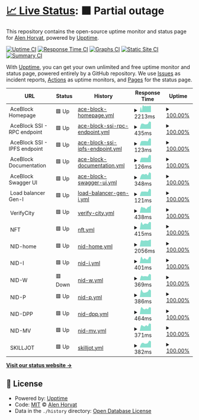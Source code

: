 # [📈 Live Status](https://alenhorvat.github.io/monitoring): <!--live status--> **🟧 Partial outage**

This repository contains the open-source uptime monitor and status page for [Alen Horvat](https://www.linkedin.com/in/alen-horvat-0418b551), powered by [Upptime](https://github.com/upptime/upptime).

[![Uptime CI](https://github.com/alenhorvat/monitoring/workflows/Uptime%20CI/badge.svg)](https://github.com/alenhorvat/monitoring/actions?query=workflow%3A%22Uptime+CI%22)
[![Response Time CI](https://github.com/alenhorvat/monitoring/workflows/Response%20Time%20CI/badge.svg)](https://github.com/alenhorvat/monitoring/actions?query=workflow%3A%22Response+Time+CI%22)
[![Graphs CI](https://github.com/alenhorvat/monitoring/workflows/Graphs%20CI/badge.svg)](https://github.com/alenhorvat/monitoring/actions?query=workflow%3A%22Graphs+CI%22)
[![Static Site CI](https://github.com/alenhorvat/monitoring/workflows/Static%20Site%20CI/badge.svg)](https://github.com/alenhorvat/monitoring/actions?query=workflow%3A%22Static+Site+CI%22)
[![Summary CI](https://github.com/alenhorvat/monitoring/workflows/Summary%20CI/badge.svg)](https://github.com/alenhorvat/monitoring/actions?query=workflow%3A%22Summary+CI%22)

With [Upptime](https://upptime.js.org), you can get your own unlimited and free uptime monitor and status page, powered entirely by a GitHub repository. We use [Issues](https://github.com/alenhorvat/monitoring/issues) as incident reports, [Actions](https://github.com/alenhorvat/monitoring/actions) as uptime monitors, and [Pages](https://alenhorvat.github.io/monitoring) for the status page.

<!--start: status pages-->
<!-- This summary is generated by Upptime (https://github.com/upptime/upptime) -->
<!-- Do not edit this manually, your changes will be overwritten -->
<!-- prettier-ignore -->
| URL | Status | History | Response Time | Uptime |
| --- | ------ | ------- | ------------- | ------ |
| <img alt="" src="https://icons.duckduckgo.com/ip3/null.ico" height="13"> AceBlock Homepage | 🟩 Up | [ace-block-homepage.yml](https://github.com/alenhorvat/monitoring/commits/HEAD/history/ace-block-homepage.yml) | <details><summary><img alt="Response time graph" src="./graphs/ace-block-homepage/response-time-week.png" height="20"> 2213ms</summary><br><a href="https://alenhorvat.github.io/monitoring/history/ace-block-homepage"><img alt="Response time 2676" src="https://img.shields.io/endpoint?url=https%3A%2F%2Fraw.githubusercontent.com%2Falenhorvat%2Fmonitoring%2FHEAD%2Fapi%2Face-block-homepage%2Fresponse-time.json"></a><br><a href="https://alenhorvat.github.io/monitoring/history/ace-block-homepage"><img alt="24-hour response time 2304" src="https://img.shields.io/endpoint?url=https%3A%2F%2Fraw.githubusercontent.com%2Falenhorvat%2Fmonitoring%2FHEAD%2Fapi%2Face-block-homepage%2Fresponse-time-day.json"></a><br><a href="https://alenhorvat.github.io/monitoring/history/ace-block-homepage"><img alt="7-day response time 2213" src="https://img.shields.io/endpoint?url=https%3A%2F%2Fraw.githubusercontent.com%2Falenhorvat%2Fmonitoring%2FHEAD%2Fapi%2Face-block-homepage%2Fresponse-time-week.json"></a><br><a href="https://alenhorvat.github.io/monitoring/history/ace-block-homepage"><img alt="30-day response time 2278" src="https://img.shields.io/endpoint?url=https%3A%2F%2Fraw.githubusercontent.com%2Falenhorvat%2Fmonitoring%2FHEAD%2Fapi%2Face-block-homepage%2Fresponse-time-month.json"></a><br><a href="https://alenhorvat.github.io/monitoring/history/ace-block-homepage"><img alt="1-year response time 2593" src="https://img.shields.io/endpoint?url=https%3A%2F%2Fraw.githubusercontent.com%2Falenhorvat%2Fmonitoring%2FHEAD%2Fapi%2Face-block-homepage%2Fresponse-time-year.json"></a></details> | <details><summary><a href="https://alenhorvat.github.io/monitoring/history/ace-block-homepage">100.00%</a></summary><a href="https://alenhorvat.github.io/monitoring/history/ace-block-homepage"><img alt="All-time uptime 99.49%" src="https://img.shields.io/endpoint?url=https%3A%2F%2Fraw.githubusercontent.com%2Falenhorvat%2Fmonitoring%2FHEAD%2Fapi%2Face-block-homepage%2Fuptime.json"></a><br><a href="https://alenhorvat.github.io/monitoring/history/ace-block-homepage"><img alt="24-hour uptime 100.00%" src="https://img.shields.io/endpoint?url=https%3A%2F%2Fraw.githubusercontent.com%2Falenhorvat%2Fmonitoring%2FHEAD%2Fapi%2Face-block-homepage%2Fuptime-day.json"></a><br><a href="https://alenhorvat.github.io/monitoring/history/ace-block-homepage"><img alt="7-day uptime 100.00%" src="https://img.shields.io/endpoint?url=https%3A%2F%2Fraw.githubusercontent.com%2Falenhorvat%2Fmonitoring%2FHEAD%2Fapi%2Face-block-homepage%2Fuptime-week.json"></a><br><a href="https://alenhorvat.github.io/monitoring/history/ace-block-homepage"><img alt="30-day uptime 100.00%" src="https://img.shields.io/endpoint?url=https%3A%2F%2Fraw.githubusercontent.com%2Falenhorvat%2Fmonitoring%2FHEAD%2Fapi%2Face-block-homepage%2Fuptime-month.json"></a><br><a href="https://alenhorvat.github.io/monitoring/history/ace-block-homepage"><img alt="1-year uptime 99.95%" src="https://img.shields.io/endpoint?url=https%3A%2F%2Fraw.githubusercontent.com%2Falenhorvat%2Fmonitoring%2FHEAD%2Fapi%2Face-block-homepage%2Fuptime-year.json"></a></details>
| <img alt="" src="https://icons.duckduckgo.com/ip3/null.ico" height="13"> AceBlock SSI - RPC endpoint | 🟩 Up | [ace-block-ssi-rpc-endpoint.yml](https://github.com/alenhorvat/monitoring/commits/HEAD/history/ace-block-ssi-rpc-endpoint.yml) | <details><summary><img alt="Response time graph" src="./graphs/ace-block-ssi-rpc-endpoint/response-time-week.png" height="20"> 435ms</summary><br><a href="https://alenhorvat.github.io/monitoring/history/ace-block-ssi-rpc-endpoint"><img alt="Response time 478" src="https://img.shields.io/endpoint?url=https%3A%2F%2Fraw.githubusercontent.com%2Falenhorvat%2Fmonitoring%2FHEAD%2Fapi%2Face-block-ssi-rpc-endpoint%2Fresponse-time.json"></a><br><a href="https://alenhorvat.github.io/monitoring/history/ace-block-ssi-rpc-endpoint"><img alt="24-hour response time 537" src="https://img.shields.io/endpoint?url=https%3A%2F%2Fraw.githubusercontent.com%2Falenhorvat%2Fmonitoring%2FHEAD%2Fapi%2Face-block-ssi-rpc-endpoint%2Fresponse-time-day.json"></a><br><a href="https://alenhorvat.github.io/monitoring/history/ace-block-ssi-rpc-endpoint"><img alt="7-day response time 435" src="https://img.shields.io/endpoint?url=https%3A%2F%2Fraw.githubusercontent.com%2Falenhorvat%2Fmonitoring%2FHEAD%2Fapi%2Face-block-ssi-rpc-endpoint%2Fresponse-time-week.json"></a><br><a href="https://alenhorvat.github.io/monitoring/history/ace-block-ssi-rpc-endpoint"><img alt="30-day response time 455" src="https://img.shields.io/endpoint?url=https%3A%2F%2Fraw.githubusercontent.com%2Falenhorvat%2Fmonitoring%2FHEAD%2Fapi%2Face-block-ssi-rpc-endpoint%2Fresponse-time-month.json"></a><br><a href="https://alenhorvat.github.io/monitoring/history/ace-block-ssi-rpc-endpoint"><img alt="1-year response time 480" src="https://img.shields.io/endpoint?url=https%3A%2F%2Fraw.githubusercontent.com%2Falenhorvat%2Fmonitoring%2FHEAD%2Fapi%2Face-block-ssi-rpc-endpoint%2Fresponse-time-year.json"></a></details> | <details><summary><a href="https://alenhorvat.github.io/monitoring/history/ace-block-ssi-rpc-endpoint">100.00%</a></summary><a href="https://alenhorvat.github.io/monitoring/history/ace-block-ssi-rpc-endpoint"><img alt="All-time uptime 98.22%" src="https://img.shields.io/endpoint?url=https%3A%2F%2Fraw.githubusercontent.com%2Falenhorvat%2Fmonitoring%2FHEAD%2Fapi%2Face-block-ssi-rpc-endpoint%2Fuptime.json"></a><br><a href="https://alenhorvat.github.io/monitoring/history/ace-block-ssi-rpc-endpoint"><img alt="24-hour uptime 100.00%" src="https://img.shields.io/endpoint?url=https%3A%2F%2Fraw.githubusercontent.com%2Falenhorvat%2Fmonitoring%2FHEAD%2Fapi%2Face-block-ssi-rpc-endpoint%2Fuptime-day.json"></a><br><a href="https://alenhorvat.github.io/monitoring/history/ace-block-ssi-rpc-endpoint"><img alt="7-day uptime 100.00%" src="https://img.shields.io/endpoint?url=https%3A%2F%2Fraw.githubusercontent.com%2Falenhorvat%2Fmonitoring%2FHEAD%2Fapi%2Face-block-ssi-rpc-endpoint%2Fuptime-week.json"></a><br><a href="https://alenhorvat.github.io/monitoring/history/ace-block-ssi-rpc-endpoint"><img alt="30-day uptime 99.82%" src="https://img.shields.io/endpoint?url=https%3A%2F%2Fraw.githubusercontent.com%2Falenhorvat%2Fmonitoring%2FHEAD%2Fapi%2Face-block-ssi-rpc-endpoint%2Fuptime-month.json"></a><br><a href="https://alenhorvat.github.io/monitoring/history/ace-block-ssi-rpc-endpoint"><img alt="1-year uptime 97.14%" src="https://img.shields.io/endpoint?url=https%3A%2F%2Fraw.githubusercontent.com%2Falenhorvat%2Fmonitoring%2FHEAD%2Fapi%2Face-block-ssi-rpc-endpoint%2Fuptime-year.json"></a></details>
| <img alt="" src="https://icons.duckduckgo.com/ip3/null.ico" height="13"> AceBlock SSI - IPFS endpoint | 🟩 Up | [ace-block-ssi-ipfs-endpoint.yml](https://github.com/alenhorvat/monitoring/commits/HEAD/history/ace-block-ssi-ipfs-endpoint.yml) | <details><summary><img alt="Response time graph" src="./graphs/ace-block-ssi-ipfs-endpoint/response-time-week.png" height="20"> 123ms</summary><br><a href="https://alenhorvat.github.io/monitoring/history/ace-block-ssi-ipfs-endpoint"><img alt="Response time 152" src="https://img.shields.io/endpoint?url=https%3A%2F%2Fraw.githubusercontent.com%2Falenhorvat%2Fmonitoring%2FHEAD%2Fapi%2Face-block-ssi-ipfs-endpoint%2Fresponse-time.json"></a><br><a href="https://alenhorvat.github.io/monitoring/history/ace-block-ssi-ipfs-endpoint"><img alt="24-hour response time 159" src="https://img.shields.io/endpoint?url=https%3A%2F%2Fraw.githubusercontent.com%2Falenhorvat%2Fmonitoring%2FHEAD%2Fapi%2Face-block-ssi-ipfs-endpoint%2Fresponse-time-day.json"></a><br><a href="https://alenhorvat.github.io/monitoring/history/ace-block-ssi-ipfs-endpoint"><img alt="7-day response time 123" src="https://img.shields.io/endpoint?url=https%3A%2F%2Fraw.githubusercontent.com%2Falenhorvat%2Fmonitoring%2FHEAD%2Fapi%2Face-block-ssi-ipfs-endpoint%2Fresponse-time-week.json"></a><br><a href="https://alenhorvat.github.io/monitoring/history/ace-block-ssi-ipfs-endpoint"><img alt="30-day response time 131" src="https://img.shields.io/endpoint?url=https%3A%2F%2Fraw.githubusercontent.com%2Falenhorvat%2Fmonitoring%2FHEAD%2Fapi%2Face-block-ssi-ipfs-endpoint%2Fresponse-time-month.json"></a><br><a href="https://alenhorvat.github.io/monitoring/history/ace-block-ssi-ipfs-endpoint"><img alt="1-year response time 156" src="https://img.shields.io/endpoint?url=https%3A%2F%2Fraw.githubusercontent.com%2Falenhorvat%2Fmonitoring%2FHEAD%2Fapi%2Face-block-ssi-ipfs-endpoint%2Fresponse-time-year.json"></a></details> | <details><summary><a href="https://alenhorvat.github.io/monitoring/history/ace-block-ssi-ipfs-endpoint">100.00%</a></summary><a href="https://alenhorvat.github.io/monitoring/history/ace-block-ssi-ipfs-endpoint"><img alt="All-time uptime 98.24%" src="https://img.shields.io/endpoint?url=https%3A%2F%2Fraw.githubusercontent.com%2Falenhorvat%2Fmonitoring%2FHEAD%2Fapi%2Face-block-ssi-ipfs-endpoint%2Fuptime.json"></a><br><a href="https://alenhorvat.github.io/monitoring/history/ace-block-ssi-ipfs-endpoint"><img alt="24-hour uptime 100.00%" src="https://img.shields.io/endpoint?url=https%3A%2F%2Fraw.githubusercontent.com%2Falenhorvat%2Fmonitoring%2FHEAD%2Fapi%2Face-block-ssi-ipfs-endpoint%2Fuptime-day.json"></a><br><a href="https://alenhorvat.github.io/monitoring/history/ace-block-ssi-ipfs-endpoint"><img alt="7-day uptime 100.00%" src="https://img.shields.io/endpoint?url=https%3A%2F%2Fraw.githubusercontent.com%2Falenhorvat%2Fmonitoring%2FHEAD%2Fapi%2Face-block-ssi-ipfs-endpoint%2Fuptime-week.json"></a><br><a href="https://alenhorvat.github.io/monitoring/history/ace-block-ssi-ipfs-endpoint"><img alt="30-day uptime 99.82%" src="https://img.shields.io/endpoint?url=https%3A%2F%2Fraw.githubusercontent.com%2Falenhorvat%2Fmonitoring%2FHEAD%2Fapi%2Face-block-ssi-ipfs-endpoint%2Fuptime-month.json"></a><br><a href="https://alenhorvat.github.io/monitoring/history/ace-block-ssi-ipfs-endpoint"><img alt="1-year uptime 97.15%" src="https://img.shields.io/endpoint?url=https%3A%2F%2Fraw.githubusercontent.com%2Falenhorvat%2Fmonitoring%2FHEAD%2Fapi%2Face-block-ssi-ipfs-endpoint%2Fuptime-year.json"></a></details>
| <img alt="" src="https://icons.duckduckgo.com/ip3/null.ico" height="13"> AceBlock Documentation | 🟩 Up | [ace-block-documentation.yml](https://github.com/alenhorvat/monitoring/commits/HEAD/history/ace-block-documentation.yml) | <details><summary><img alt="Response time graph" src="./graphs/ace-block-documentation/response-time-week.png" height="20"> 126ms</summary><br><a href="https://alenhorvat.github.io/monitoring/history/ace-block-documentation"><img alt="Response time 137" src="https://img.shields.io/endpoint?url=https%3A%2F%2Fraw.githubusercontent.com%2Falenhorvat%2Fmonitoring%2FHEAD%2Fapi%2Face-block-documentation%2Fresponse-time.json"></a><br><a href="https://alenhorvat.github.io/monitoring/history/ace-block-documentation"><img alt="24-hour response time 164" src="https://img.shields.io/endpoint?url=https%3A%2F%2Fraw.githubusercontent.com%2Falenhorvat%2Fmonitoring%2FHEAD%2Fapi%2Face-block-documentation%2Fresponse-time-day.json"></a><br><a href="https://alenhorvat.github.io/monitoring/history/ace-block-documentation"><img alt="7-day response time 126" src="https://img.shields.io/endpoint?url=https%3A%2F%2Fraw.githubusercontent.com%2Falenhorvat%2Fmonitoring%2FHEAD%2Fapi%2Face-block-documentation%2Fresponse-time-week.json"></a><br><a href="https://alenhorvat.github.io/monitoring/history/ace-block-documentation"><img alt="30-day response time 134" src="https://img.shields.io/endpoint?url=https%3A%2F%2Fraw.githubusercontent.com%2Falenhorvat%2Fmonitoring%2FHEAD%2Fapi%2Face-block-documentation%2Fresponse-time-month.json"></a><br><a href="https://alenhorvat.github.io/monitoring/history/ace-block-documentation"><img alt="1-year response time 136" src="https://img.shields.io/endpoint?url=https%3A%2F%2Fraw.githubusercontent.com%2Falenhorvat%2Fmonitoring%2FHEAD%2Fapi%2Face-block-documentation%2Fresponse-time-year.json"></a></details> | <details><summary><a href="https://alenhorvat.github.io/monitoring/history/ace-block-documentation">100.00%</a></summary><a href="https://alenhorvat.github.io/monitoring/history/ace-block-documentation"><img alt="All-time uptime 98.24%" src="https://img.shields.io/endpoint?url=https%3A%2F%2Fraw.githubusercontent.com%2Falenhorvat%2Fmonitoring%2FHEAD%2Fapi%2Face-block-documentation%2Fuptime.json"></a><br><a href="https://alenhorvat.github.io/monitoring/history/ace-block-documentation"><img alt="24-hour uptime 100.00%" src="https://img.shields.io/endpoint?url=https%3A%2F%2Fraw.githubusercontent.com%2Falenhorvat%2Fmonitoring%2FHEAD%2Fapi%2Face-block-documentation%2Fuptime-day.json"></a><br><a href="https://alenhorvat.github.io/monitoring/history/ace-block-documentation"><img alt="7-day uptime 100.00%" src="https://img.shields.io/endpoint?url=https%3A%2F%2Fraw.githubusercontent.com%2Falenhorvat%2Fmonitoring%2FHEAD%2Fapi%2Face-block-documentation%2Fuptime-week.json"></a><br><a href="https://alenhorvat.github.io/monitoring/history/ace-block-documentation"><img alt="30-day uptime 99.82%" src="https://img.shields.io/endpoint?url=https%3A%2F%2Fraw.githubusercontent.com%2Falenhorvat%2Fmonitoring%2FHEAD%2Fapi%2Face-block-documentation%2Fuptime-month.json"></a><br><a href="https://alenhorvat.github.io/monitoring/history/ace-block-documentation"><img alt="1-year uptime 97.15%" src="https://img.shields.io/endpoint?url=https%3A%2F%2Fraw.githubusercontent.com%2Falenhorvat%2Fmonitoring%2FHEAD%2Fapi%2Face-block-documentation%2Fuptime-year.json"></a></details>
| <img alt="" src="https://icons.duckduckgo.com/ip3/null.ico" height="13"> AceBlock Swagger UI | 🟩 Up | [ace-block-swagger-ui.yml](https://github.com/alenhorvat/monitoring/commits/HEAD/history/ace-block-swagger-ui.yml) | <details><summary><img alt="Response time graph" src="./graphs/ace-block-swagger-ui/response-time-week.png" height="20"> 348ms</summary><br><a href="https://alenhorvat.github.io/monitoring/history/ace-block-swagger-ui"><img alt="Response time 383" src="https://img.shields.io/endpoint?url=https%3A%2F%2Fraw.githubusercontent.com%2Falenhorvat%2Fmonitoring%2FHEAD%2Fapi%2Face-block-swagger-ui%2Fresponse-time.json"></a><br><a href="https://alenhorvat.github.io/monitoring/history/ace-block-swagger-ui"><img alt="24-hour response time 393" src="https://img.shields.io/endpoint?url=https%3A%2F%2Fraw.githubusercontent.com%2Falenhorvat%2Fmonitoring%2FHEAD%2Fapi%2Face-block-swagger-ui%2Fresponse-time-day.json"></a><br><a href="https://alenhorvat.github.io/monitoring/history/ace-block-swagger-ui"><img alt="7-day response time 348" src="https://img.shields.io/endpoint?url=https%3A%2F%2Fraw.githubusercontent.com%2Falenhorvat%2Fmonitoring%2FHEAD%2Fapi%2Face-block-swagger-ui%2Fresponse-time-week.json"></a><br><a href="https://alenhorvat.github.io/monitoring/history/ace-block-swagger-ui"><img alt="30-day response time 442" src="https://img.shields.io/endpoint?url=https%3A%2F%2Fraw.githubusercontent.com%2Falenhorvat%2Fmonitoring%2FHEAD%2Fapi%2Face-block-swagger-ui%2Fresponse-time-month.json"></a><br><a href="https://alenhorvat.github.io/monitoring/history/ace-block-swagger-ui"><img alt="1-year response time 388" src="https://img.shields.io/endpoint?url=https%3A%2F%2Fraw.githubusercontent.com%2Falenhorvat%2Fmonitoring%2FHEAD%2Fapi%2Face-block-swagger-ui%2Fresponse-time-year.json"></a></details> | <details><summary><a href="https://alenhorvat.github.io/monitoring/history/ace-block-swagger-ui">100.00%</a></summary><a href="https://alenhorvat.github.io/monitoring/history/ace-block-swagger-ui"><img alt="All-time uptime 89.35%" src="https://img.shields.io/endpoint?url=https%3A%2F%2Fraw.githubusercontent.com%2Falenhorvat%2Fmonitoring%2FHEAD%2Fapi%2Face-block-swagger-ui%2Fuptime.json"></a><br><a href="https://alenhorvat.github.io/monitoring/history/ace-block-swagger-ui"><img alt="24-hour uptime 100.00%" src="https://img.shields.io/endpoint?url=https%3A%2F%2Fraw.githubusercontent.com%2Falenhorvat%2Fmonitoring%2FHEAD%2Fapi%2Face-block-swagger-ui%2Fuptime-day.json"></a><br><a href="https://alenhorvat.github.io/monitoring/history/ace-block-swagger-ui"><img alt="7-day uptime 100.00%" src="https://img.shields.io/endpoint?url=https%3A%2F%2Fraw.githubusercontent.com%2Falenhorvat%2Fmonitoring%2FHEAD%2Fapi%2Face-block-swagger-ui%2Fuptime-week.json"></a><br><a href="https://alenhorvat.github.io/monitoring/history/ace-block-swagger-ui"><img alt="30-day uptime 100.00%" src="https://img.shields.io/endpoint?url=https%3A%2F%2Fraw.githubusercontent.com%2Falenhorvat%2Fmonitoring%2FHEAD%2Fapi%2Face-block-swagger-ui%2Fuptime-month.json"></a><br><a href="https://alenhorvat.github.io/monitoring/history/ace-block-swagger-ui"><img alt="1-year uptime 99.77%" src="https://img.shields.io/endpoint?url=https%3A%2F%2Fraw.githubusercontent.com%2Falenhorvat%2Fmonitoring%2FHEAD%2Fapi%2Face-block-swagger-ui%2Fuptime-year.json"></a></details>
| <img alt="" src="https://icons.duckduckgo.com/ip3/null.ico" height="13"> Load balancer Gen-I | 🟩 Up | [load-balancer-gen-i.yml](https://github.com/alenhorvat/monitoring/commits/HEAD/history/load-balancer-gen-i.yml) | <details><summary><img alt="Response time graph" src="./graphs/load-balancer-gen-i/response-time-week.png" height="20"> 121ms</summary><br><a href="https://alenhorvat.github.io/monitoring/history/load-balancer-gen-i"><img alt="Response time 135" src="https://img.shields.io/endpoint?url=https%3A%2F%2Fraw.githubusercontent.com%2Falenhorvat%2Fmonitoring%2FHEAD%2Fapi%2Fload-balancer-gen-i%2Fresponse-time.json"></a><br><a href="https://alenhorvat.github.io/monitoring/history/load-balancer-gen-i"><img alt="24-hour response time 152" src="https://img.shields.io/endpoint?url=https%3A%2F%2Fraw.githubusercontent.com%2Falenhorvat%2Fmonitoring%2FHEAD%2Fapi%2Fload-balancer-gen-i%2Fresponse-time-day.json"></a><br><a href="https://alenhorvat.github.io/monitoring/history/load-balancer-gen-i"><img alt="7-day response time 121" src="https://img.shields.io/endpoint?url=https%3A%2F%2Fraw.githubusercontent.com%2Falenhorvat%2Fmonitoring%2FHEAD%2Fapi%2Fload-balancer-gen-i%2Fresponse-time-week.json"></a><br><a href="https://alenhorvat.github.io/monitoring/history/load-balancer-gen-i"><img alt="30-day response time 136" src="https://img.shields.io/endpoint?url=https%3A%2F%2Fraw.githubusercontent.com%2Falenhorvat%2Fmonitoring%2FHEAD%2Fapi%2Fload-balancer-gen-i%2Fresponse-time-month.json"></a><br><a href="https://alenhorvat.github.io/monitoring/history/load-balancer-gen-i"><img alt="1-year response time 133" src="https://img.shields.io/endpoint?url=https%3A%2F%2Fraw.githubusercontent.com%2Falenhorvat%2Fmonitoring%2FHEAD%2Fapi%2Fload-balancer-gen-i%2Fresponse-time-year.json"></a></details> | <details><summary><a href="https://alenhorvat.github.io/monitoring/history/load-balancer-gen-i">100.00%</a></summary><a href="https://alenhorvat.github.io/monitoring/history/load-balancer-gen-i"><img alt="All-time uptime 99.97%" src="https://img.shields.io/endpoint?url=https%3A%2F%2Fraw.githubusercontent.com%2Falenhorvat%2Fmonitoring%2FHEAD%2Fapi%2Fload-balancer-gen-i%2Fuptime.json"></a><br><a href="https://alenhorvat.github.io/monitoring/history/load-balancer-gen-i"><img alt="24-hour uptime 100.00%" src="https://img.shields.io/endpoint?url=https%3A%2F%2Fraw.githubusercontent.com%2Falenhorvat%2Fmonitoring%2FHEAD%2Fapi%2Fload-balancer-gen-i%2Fuptime-day.json"></a><br><a href="https://alenhorvat.github.io/monitoring/history/load-balancer-gen-i"><img alt="7-day uptime 100.00%" src="https://img.shields.io/endpoint?url=https%3A%2F%2Fraw.githubusercontent.com%2Falenhorvat%2Fmonitoring%2FHEAD%2Fapi%2Fload-balancer-gen-i%2Fuptime-week.json"></a><br><a href="https://alenhorvat.github.io/monitoring/history/load-balancer-gen-i"><img alt="30-day uptime 100.00%" src="https://img.shields.io/endpoint?url=https%3A%2F%2Fraw.githubusercontent.com%2Falenhorvat%2Fmonitoring%2FHEAD%2Fapi%2Fload-balancer-gen-i%2Fuptime-month.json"></a><br><a href="https://alenhorvat.github.io/monitoring/history/load-balancer-gen-i"><img alt="1-year uptime 99.95%" src="https://img.shields.io/endpoint?url=https%3A%2F%2Fraw.githubusercontent.com%2Falenhorvat%2Fmonitoring%2FHEAD%2Fapi%2Fload-balancer-gen-i%2Fuptime-year.json"></a></details>
| <img alt="" src="https://icons.duckduckgo.com/ip3/null.ico" height="13"> VerifyCity | 🟩 Up | [verify-city.yml](https://github.com/alenhorvat/monitoring/commits/HEAD/history/verify-city.yml) | <details><summary><img alt="Response time graph" src="./graphs/verify-city/response-time-week.png" height="20"> 438ms</summary><br><a href="https://alenhorvat.github.io/monitoring/history/verify-city"><img alt="Response time 459" src="https://img.shields.io/endpoint?url=https%3A%2F%2Fraw.githubusercontent.com%2Falenhorvat%2Fmonitoring%2FHEAD%2Fapi%2Fverify-city%2Fresponse-time.json"></a><br><a href="https://alenhorvat.github.io/monitoring/history/verify-city"><img alt="24-hour response time 582" src="https://img.shields.io/endpoint?url=https%3A%2F%2Fraw.githubusercontent.com%2Falenhorvat%2Fmonitoring%2FHEAD%2Fapi%2Fverify-city%2Fresponse-time-day.json"></a><br><a href="https://alenhorvat.github.io/monitoring/history/verify-city"><img alt="7-day response time 438" src="https://img.shields.io/endpoint?url=https%3A%2F%2Fraw.githubusercontent.com%2Falenhorvat%2Fmonitoring%2FHEAD%2Fapi%2Fverify-city%2Fresponse-time-week.json"></a><br><a href="https://alenhorvat.github.io/monitoring/history/verify-city"><img alt="30-day response time 447" src="https://img.shields.io/endpoint?url=https%3A%2F%2Fraw.githubusercontent.com%2Falenhorvat%2Fmonitoring%2FHEAD%2Fapi%2Fverify-city%2Fresponse-time-month.json"></a><br><a href="https://alenhorvat.github.io/monitoring/history/verify-city"><img alt="1-year response time 459" src="https://img.shields.io/endpoint?url=https%3A%2F%2Fraw.githubusercontent.com%2Falenhorvat%2Fmonitoring%2FHEAD%2Fapi%2Fverify-city%2Fresponse-time-year.json"></a></details> | <details><summary><a href="https://alenhorvat.github.io/monitoring/history/verify-city">100.00%</a></summary><a href="https://alenhorvat.github.io/monitoring/history/verify-city"><img alt="All-time uptime 99.98%" src="https://img.shields.io/endpoint?url=https%3A%2F%2Fraw.githubusercontent.com%2Falenhorvat%2Fmonitoring%2FHEAD%2Fapi%2Fverify-city%2Fuptime.json"></a><br><a href="https://alenhorvat.github.io/monitoring/history/verify-city"><img alt="24-hour uptime 100.00%" src="https://img.shields.io/endpoint?url=https%3A%2F%2Fraw.githubusercontent.com%2Falenhorvat%2Fmonitoring%2FHEAD%2Fapi%2Fverify-city%2Fuptime-day.json"></a><br><a href="https://alenhorvat.github.io/monitoring/history/verify-city"><img alt="7-day uptime 100.00%" src="https://img.shields.io/endpoint?url=https%3A%2F%2Fraw.githubusercontent.com%2Falenhorvat%2Fmonitoring%2FHEAD%2Fapi%2Fverify-city%2Fuptime-week.json"></a><br><a href="https://alenhorvat.github.io/monitoring/history/verify-city"><img alt="30-day uptime 100.00%" src="https://img.shields.io/endpoint?url=https%3A%2F%2Fraw.githubusercontent.com%2Falenhorvat%2Fmonitoring%2FHEAD%2Fapi%2Fverify-city%2Fuptime-month.json"></a><br><a href="https://alenhorvat.github.io/monitoring/history/verify-city"><img alt="1-year uptime 99.98%" src="https://img.shields.io/endpoint?url=https%3A%2F%2Fraw.githubusercontent.com%2Falenhorvat%2Fmonitoring%2FHEAD%2Fapi%2Fverify-city%2Fuptime-year.json"></a></details>
| <img alt="" src="https://icons.duckduckgo.com/ip3/null.ico" height="13"> NFT | 🟩 Up | [nft.yml](https://github.com/alenhorvat/monitoring/commits/HEAD/history/nft.yml) | <details><summary><img alt="Response time graph" src="./graphs/nft/response-time-week.png" height="20"> 415ms</summary><br><a href="https://alenhorvat.github.io/monitoring/history/nft"><img alt="Response time 415" src="https://img.shields.io/endpoint?url=https%3A%2F%2Fraw.githubusercontent.com%2Falenhorvat%2Fmonitoring%2FHEAD%2Fapi%2Fnft%2Fresponse-time.json"></a><br><a href="https://alenhorvat.github.io/monitoring/history/nft"><img alt="24-hour response time 479" src="https://img.shields.io/endpoint?url=https%3A%2F%2Fraw.githubusercontent.com%2Falenhorvat%2Fmonitoring%2FHEAD%2Fapi%2Fnft%2Fresponse-time-day.json"></a><br><a href="https://alenhorvat.github.io/monitoring/history/nft"><img alt="7-day response time 415" src="https://img.shields.io/endpoint?url=https%3A%2F%2Fraw.githubusercontent.com%2Falenhorvat%2Fmonitoring%2FHEAD%2Fapi%2Fnft%2Fresponse-time-week.json"></a><br><a href="https://alenhorvat.github.io/monitoring/history/nft"><img alt="30-day response time 410" src="https://img.shields.io/endpoint?url=https%3A%2F%2Fraw.githubusercontent.com%2Falenhorvat%2Fmonitoring%2FHEAD%2Fapi%2Fnft%2Fresponse-time-month.json"></a><br><a href="https://alenhorvat.github.io/monitoring/history/nft"><img alt="1-year response time 415" src="https://img.shields.io/endpoint?url=https%3A%2F%2Fraw.githubusercontent.com%2Falenhorvat%2Fmonitoring%2FHEAD%2Fapi%2Fnft%2Fresponse-time-year.json"></a></details> | <details><summary><a href="https://alenhorvat.github.io/monitoring/history/nft">100.00%</a></summary><a href="https://alenhorvat.github.io/monitoring/history/nft"><img alt="All-time uptime 99.51%" src="https://img.shields.io/endpoint?url=https%3A%2F%2Fraw.githubusercontent.com%2Falenhorvat%2Fmonitoring%2FHEAD%2Fapi%2Fnft%2Fuptime.json"></a><br><a href="https://alenhorvat.github.io/monitoring/history/nft"><img alt="24-hour uptime 100.00%" src="https://img.shields.io/endpoint?url=https%3A%2F%2Fraw.githubusercontent.com%2Falenhorvat%2Fmonitoring%2FHEAD%2Fapi%2Fnft%2Fuptime-day.json"></a><br><a href="https://alenhorvat.github.io/monitoring/history/nft"><img alt="7-day uptime 100.00%" src="https://img.shields.io/endpoint?url=https%3A%2F%2Fraw.githubusercontent.com%2Falenhorvat%2Fmonitoring%2FHEAD%2Fapi%2Fnft%2Fuptime-week.json"></a><br><a href="https://alenhorvat.github.io/monitoring/history/nft"><img alt="30-day uptime 100.00%" src="https://img.shields.io/endpoint?url=https%3A%2F%2Fraw.githubusercontent.com%2Falenhorvat%2Fmonitoring%2FHEAD%2Fapi%2Fnft%2Fuptime-month.json"></a><br><a href="https://alenhorvat.github.io/monitoring/history/nft"><img alt="1-year uptime 99.51%" src="https://img.shields.io/endpoint?url=https%3A%2F%2Fraw.githubusercontent.com%2Falenhorvat%2Fmonitoring%2FHEAD%2Fapi%2Fnft%2Fuptime-year.json"></a></details>
| <img alt="" src="https://icons.duckduckgo.com/ip3/null.ico" height="13"> NID-home | 🟩 Up | [nid-home.yml](https://github.com/alenhorvat/monitoring/commits/HEAD/history/nid-home.yml) | <details><summary><img alt="Response time graph" src="./graphs/nid-home/response-time-week.png" height="20"> 2056ms</summary><br><a href="https://alenhorvat.github.io/monitoring/history/nid-home"><img alt="Response time 2164" src="https://img.shields.io/endpoint?url=https%3A%2F%2Fraw.githubusercontent.com%2Falenhorvat%2Fmonitoring%2FHEAD%2Fapi%2Fnid-home%2Fresponse-time.json"></a><br><a href="https://alenhorvat.github.io/monitoring/history/nid-home"><img alt="24-hour response time 2290" src="https://img.shields.io/endpoint?url=https%3A%2F%2Fraw.githubusercontent.com%2Falenhorvat%2Fmonitoring%2FHEAD%2Fapi%2Fnid-home%2Fresponse-time-day.json"></a><br><a href="https://alenhorvat.github.io/monitoring/history/nid-home"><img alt="7-day response time 2056" src="https://img.shields.io/endpoint?url=https%3A%2F%2Fraw.githubusercontent.com%2Falenhorvat%2Fmonitoring%2FHEAD%2Fapi%2Fnid-home%2Fresponse-time-week.json"></a><br><a href="https://alenhorvat.github.io/monitoring/history/nid-home"><img alt="30-day response time 1937" src="https://img.shields.io/endpoint?url=https%3A%2F%2Fraw.githubusercontent.com%2Falenhorvat%2Fmonitoring%2FHEAD%2Fapi%2Fnid-home%2Fresponse-time-month.json"></a><br><a href="https://alenhorvat.github.io/monitoring/history/nid-home"><img alt="1-year response time 2164" src="https://img.shields.io/endpoint?url=https%3A%2F%2Fraw.githubusercontent.com%2Falenhorvat%2Fmonitoring%2FHEAD%2Fapi%2Fnid-home%2Fresponse-time-year.json"></a></details> | <details><summary><a href="https://alenhorvat.github.io/monitoring/history/nid-home">100.00%</a></summary><a href="https://alenhorvat.github.io/monitoring/history/nid-home"><img alt="All-time uptime 99.91%" src="https://img.shields.io/endpoint?url=https%3A%2F%2Fraw.githubusercontent.com%2Falenhorvat%2Fmonitoring%2FHEAD%2Fapi%2Fnid-home%2Fuptime.json"></a><br><a href="https://alenhorvat.github.io/monitoring/history/nid-home"><img alt="24-hour uptime 100.00%" src="https://img.shields.io/endpoint?url=https%3A%2F%2Fraw.githubusercontent.com%2Falenhorvat%2Fmonitoring%2FHEAD%2Fapi%2Fnid-home%2Fuptime-day.json"></a><br><a href="https://alenhorvat.github.io/monitoring/history/nid-home"><img alt="7-day uptime 100.00%" src="https://img.shields.io/endpoint?url=https%3A%2F%2Fraw.githubusercontent.com%2Falenhorvat%2Fmonitoring%2FHEAD%2Fapi%2Fnid-home%2Fuptime-week.json"></a><br><a href="https://alenhorvat.github.io/monitoring/history/nid-home"><img alt="30-day uptime 100.00%" src="https://img.shields.io/endpoint?url=https%3A%2F%2Fraw.githubusercontent.com%2Falenhorvat%2Fmonitoring%2FHEAD%2Fapi%2Fnid-home%2Fuptime-month.json"></a><br><a href="https://alenhorvat.github.io/monitoring/history/nid-home"><img alt="1-year uptime 99.91%" src="https://img.shields.io/endpoint?url=https%3A%2F%2Fraw.githubusercontent.com%2Falenhorvat%2Fmonitoring%2FHEAD%2Fapi%2Fnid-home%2Fuptime-year.json"></a></details>
| <img alt="" src="https://icons.duckduckgo.com/ip3/null.ico" height="13"> NID-I | 🟩 Up | [nid-i.yml](https://github.com/alenhorvat/monitoring/commits/HEAD/history/nid-i.yml) | <details><summary><img alt="Response time graph" src="./graphs/nid-i/response-time-week.png" height="20"> 401ms</summary><br><a href="https://alenhorvat.github.io/monitoring/history/nid-i"><img alt="Response time 485" src="https://img.shields.io/endpoint?url=https%3A%2F%2Fraw.githubusercontent.com%2Falenhorvat%2Fmonitoring%2FHEAD%2Fapi%2Fnid-i%2Fresponse-time.json"></a><br><a href="https://alenhorvat.github.io/monitoring/history/nid-i"><img alt="24-hour response time 487" src="https://img.shields.io/endpoint?url=https%3A%2F%2Fraw.githubusercontent.com%2Falenhorvat%2Fmonitoring%2FHEAD%2Fapi%2Fnid-i%2Fresponse-time-day.json"></a><br><a href="https://alenhorvat.github.io/monitoring/history/nid-i"><img alt="7-day response time 401" src="https://img.shields.io/endpoint?url=https%3A%2F%2Fraw.githubusercontent.com%2Falenhorvat%2Fmonitoring%2FHEAD%2Fapi%2Fnid-i%2Fresponse-time-week.json"></a><br><a href="https://alenhorvat.github.io/monitoring/history/nid-i"><img alt="30-day response time 411" src="https://img.shields.io/endpoint?url=https%3A%2F%2Fraw.githubusercontent.com%2Falenhorvat%2Fmonitoring%2FHEAD%2Fapi%2Fnid-i%2Fresponse-time-month.json"></a><br><a href="https://alenhorvat.github.io/monitoring/history/nid-i"><img alt="1-year response time 485" src="https://img.shields.io/endpoint?url=https%3A%2F%2Fraw.githubusercontent.com%2Falenhorvat%2Fmonitoring%2FHEAD%2Fapi%2Fnid-i%2Fresponse-time-year.json"></a></details> | <details><summary><a href="https://alenhorvat.github.io/monitoring/history/nid-i">100.00%</a></summary><a href="https://alenhorvat.github.io/monitoring/history/nid-i"><img alt="All-time uptime 99.39%" src="https://img.shields.io/endpoint?url=https%3A%2F%2Fraw.githubusercontent.com%2Falenhorvat%2Fmonitoring%2FHEAD%2Fapi%2Fnid-i%2Fuptime.json"></a><br><a href="https://alenhorvat.github.io/monitoring/history/nid-i"><img alt="24-hour uptime 100.00%" src="https://img.shields.io/endpoint?url=https%3A%2F%2Fraw.githubusercontent.com%2Falenhorvat%2Fmonitoring%2FHEAD%2Fapi%2Fnid-i%2Fuptime-day.json"></a><br><a href="https://alenhorvat.github.io/monitoring/history/nid-i"><img alt="7-day uptime 100.00%" src="https://img.shields.io/endpoint?url=https%3A%2F%2Fraw.githubusercontent.com%2Falenhorvat%2Fmonitoring%2FHEAD%2Fapi%2Fnid-i%2Fuptime-week.json"></a><br><a href="https://alenhorvat.github.io/monitoring/history/nid-i"><img alt="30-day uptime 100.00%" src="https://img.shields.io/endpoint?url=https%3A%2F%2Fraw.githubusercontent.com%2Falenhorvat%2Fmonitoring%2FHEAD%2Fapi%2Fnid-i%2Fuptime-month.json"></a><br><a href="https://alenhorvat.github.io/monitoring/history/nid-i"><img alt="1-year uptime 99.39%" src="https://img.shields.io/endpoint?url=https%3A%2F%2Fraw.githubusercontent.com%2Falenhorvat%2Fmonitoring%2FHEAD%2Fapi%2Fnid-i%2Fuptime-year.json"></a></details>
| <img alt="" src="https://icons.duckduckgo.com/ip3/null.ico" height="13"> NID-W | 🟥 Down | [nid-w.yml](https://github.com/alenhorvat/monitoring/commits/HEAD/history/nid-w.yml) | <details><summary><img alt="Response time graph" src="./graphs/nid-w/response-time-week.png" height="20"> 369ms</summary><br><a href="https://alenhorvat.github.io/monitoring/history/nid-w"><img alt="Response time 416" src="https://img.shields.io/endpoint?url=https%3A%2F%2Fraw.githubusercontent.com%2Falenhorvat%2Fmonitoring%2FHEAD%2Fapi%2Fnid-w%2Fresponse-time.json"></a><br><a href="https://alenhorvat.github.io/monitoring/history/nid-w"><img alt="24-hour response time 446" src="https://img.shields.io/endpoint?url=https%3A%2F%2Fraw.githubusercontent.com%2Falenhorvat%2Fmonitoring%2FHEAD%2Fapi%2Fnid-w%2Fresponse-time-day.json"></a><br><a href="https://alenhorvat.github.io/monitoring/history/nid-w"><img alt="7-day response time 369" src="https://img.shields.io/endpoint?url=https%3A%2F%2Fraw.githubusercontent.com%2Falenhorvat%2Fmonitoring%2FHEAD%2Fapi%2Fnid-w%2Fresponse-time-week.json"></a><br><a href="https://alenhorvat.github.io/monitoring/history/nid-w"><img alt="30-day response time 402" src="https://img.shields.io/endpoint?url=https%3A%2F%2Fraw.githubusercontent.com%2Falenhorvat%2Fmonitoring%2FHEAD%2Fapi%2Fnid-w%2Fresponse-time-month.json"></a><br><a href="https://alenhorvat.github.io/monitoring/history/nid-w"><img alt="1-year response time 416" src="https://img.shields.io/endpoint?url=https%3A%2F%2Fraw.githubusercontent.com%2Falenhorvat%2Fmonitoring%2FHEAD%2Fapi%2Fnid-w%2Fresponse-time-year.json"></a></details> | <details><summary><a href="https://alenhorvat.github.io/monitoring/history/nid-w">100.00%</a></summary><a href="https://alenhorvat.github.io/monitoring/history/nid-w"><img alt="All-time uptime 100.00%" src="https://img.shields.io/endpoint?url=https%3A%2F%2Fraw.githubusercontent.com%2Falenhorvat%2Fmonitoring%2FHEAD%2Fapi%2Fnid-w%2Fuptime.json"></a><br><a href="https://alenhorvat.github.io/monitoring/history/nid-w"><img alt="24-hour uptime 99.98%" src="https://img.shields.io/endpoint?url=https%3A%2F%2Fraw.githubusercontent.com%2Falenhorvat%2Fmonitoring%2FHEAD%2Fapi%2Fnid-w%2Fuptime-day.json"></a><br><a href="https://alenhorvat.github.io/monitoring/history/nid-w"><img alt="7-day uptime 100.00%" src="https://img.shields.io/endpoint?url=https%3A%2F%2Fraw.githubusercontent.com%2Falenhorvat%2Fmonitoring%2FHEAD%2Fapi%2Fnid-w%2Fuptime-week.json"></a><br><a href="https://alenhorvat.github.io/monitoring/history/nid-w"><img alt="30-day uptime 100.00%" src="https://img.shields.io/endpoint?url=https%3A%2F%2Fraw.githubusercontent.com%2Falenhorvat%2Fmonitoring%2FHEAD%2Fapi%2Fnid-w%2Fuptime-month.json"></a><br><a href="https://alenhorvat.github.io/monitoring/history/nid-w"><img alt="1-year uptime 100.00%" src="https://img.shields.io/endpoint?url=https%3A%2F%2Fraw.githubusercontent.com%2Falenhorvat%2Fmonitoring%2FHEAD%2Fapi%2Fnid-w%2Fuptime-year.json"></a></details>
| <img alt="" src="https://icons.duckduckgo.com/ip3/null.ico" height="13"> NID-P | 🟩 Up | [nid-p.yml](https://github.com/alenhorvat/monitoring/commits/HEAD/history/nid-p.yml) | <details><summary><img alt="Response time graph" src="./graphs/nid-p/response-time-week.png" height="20"> 386ms</summary><br><a href="https://alenhorvat.github.io/monitoring/history/nid-p"><img alt="Response time 579" src="https://img.shields.io/endpoint?url=https%3A%2F%2Fraw.githubusercontent.com%2Falenhorvat%2Fmonitoring%2FHEAD%2Fapi%2Fnid-p%2Fresponse-time.json"></a><br><a href="https://alenhorvat.github.io/monitoring/history/nid-p"><img alt="24-hour response time 442" src="https://img.shields.io/endpoint?url=https%3A%2F%2Fraw.githubusercontent.com%2Falenhorvat%2Fmonitoring%2FHEAD%2Fapi%2Fnid-p%2Fresponse-time-day.json"></a><br><a href="https://alenhorvat.github.io/monitoring/history/nid-p"><img alt="7-day response time 386" src="https://img.shields.io/endpoint?url=https%3A%2F%2Fraw.githubusercontent.com%2Falenhorvat%2Fmonitoring%2FHEAD%2Fapi%2Fnid-p%2Fresponse-time-week.json"></a><br><a href="https://alenhorvat.github.io/monitoring/history/nid-p"><img alt="30-day response time 566" src="https://img.shields.io/endpoint?url=https%3A%2F%2Fraw.githubusercontent.com%2Falenhorvat%2Fmonitoring%2FHEAD%2Fapi%2Fnid-p%2Fresponse-time-month.json"></a><br><a href="https://alenhorvat.github.io/monitoring/history/nid-p"><img alt="1-year response time 579" src="https://img.shields.io/endpoint?url=https%3A%2F%2Fraw.githubusercontent.com%2Falenhorvat%2Fmonitoring%2FHEAD%2Fapi%2Fnid-p%2Fresponse-time-year.json"></a></details> | <details><summary><a href="https://alenhorvat.github.io/monitoring/history/nid-p">100.00%</a></summary><a href="https://alenhorvat.github.io/monitoring/history/nid-p"><img alt="All-time uptime 99.22%" src="https://img.shields.io/endpoint?url=https%3A%2F%2Fraw.githubusercontent.com%2Falenhorvat%2Fmonitoring%2FHEAD%2Fapi%2Fnid-p%2Fuptime.json"></a><br><a href="https://alenhorvat.github.io/monitoring/history/nid-p"><img alt="24-hour uptime 100.00%" src="https://img.shields.io/endpoint?url=https%3A%2F%2Fraw.githubusercontent.com%2Falenhorvat%2Fmonitoring%2FHEAD%2Fapi%2Fnid-p%2Fuptime-day.json"></a><br><a href="https://alenhorvat.github.io/monitoring/history/nid-p"><img alt="7-day uptime 100.00%" src="https://img.shields.io/endpoint?url=https%3A%2F%2Fraw.githubusercontent.com%2Falenhorvat%2Fmonitoring%2FHEAD%2Fapi%2Fnid-p%2Fuptime-week.json"></a><br><a href="https://alenhorvat.github.io/monitoring/history/nid-p"><img alt="30-day uptime 96.81%" src="https://img.shields.io/endpoint?url=https%3A%2F%2Fraw.githubusercontent.com%2Falenhorvat%2Fmonitoring%2FHEAD%2Fapi%2Fnid-p%2Fuptime-month.json"></a><br><a href="https://alenhorvat.github.io/monitoring/history/nid-p"><img alt="1-year uptime 99.22%" src="https://img.shields.io/endpoint?url=https%3A%2F%2Fraw.githubusercontent.com%2Falenhorvat%2Fmonitoring%2FHEAD%2Fapi%2Fnid-p%2Fuptime-year.json"></a></details>
| <img alt="" src="https://icons.duckduckgo.com/ip3/null.ico" height="13"> NID-DPP | 🟩 Up | [nid-dpp.yml](https://github.com/alenhorvat/monitoring/commits/HEAD/history/nid-dpp.yml) | <details><summary><img alt="Response time graph" src="./graphs/nid-dpp/response-time-week.png" height="20"> 464ms</summary><br><a href="https://alenhorvat.github.io/monitoring/history/nid-dpp"><img alt="Response time 511" src="https://img.shields.io/endpoint?url=https%3A%2F%2Fraw.githubusercontent.com%2Falenhorvat%2Fmonitoring%2FHEAD%2Fapi%2Fnid-dpp%2Fresponse-time.json"></a><br><a href="https://alenhorvat.github.io/monitoring/history/nid-dpp"><img alt="24-hour response time 507" src="https://img.shields.io/endpoint?url=https%3A%2F%2Fraw.githubusercontent.com%2Falenhorvat%2Fmonitoring%2FHEAD%2Fapi%2Fnid-dpp%2Fresponse-time-day.json"></a><br><a href="https://alenhorvat.github.io/monitoring/history/nid-dpp"><img alt="7-day response time 464" src="https://img.shields.io/endpoint?url=https%3A%2F%2Fraw.githubusercontent.com%2Falenhorvat%2Fmonitoring%2FHEAD%2Fapi%2Fnid-dpp%2Fresponse-time-week.json"></a><br><a href="https://alenhorvat.github.io/monitoring/history/nid-dpp"><img alt="30-day response time 458" src="https://img.shields.io/endpoint?url=https%3A%2F%2Fraw.githubusercontent.com%2Falenhorvat%2Fmonitoring%2FHEAD%2Fapi%2Fnid-dpp%2Fresponse-time-month.json"></a><br><a href="https://alenhorvat.github.io/monitoring/history/nid-dpp"><img alt="1-year response time 511" src="https://img.shields.io/endpoint?url=https%3A%2F%2Fraw.githubusercontent.com%2Falenhorvat%2Fmonitoring%2FHEAD%2Fapi%2Fnid-dpp%2Fresponse-time-year.json"></a></details> | <details><summary><a href="https://alenhorvat.github.io/monitoring/history/nid-dpp">100.00%</a></summary><a href="https://alenhorvat.github.io/monitoring/history/nid-dpp"><img alt="All-time uptime 99.19%" src="https://img.shields.io/endpoint?url=https%3A%2F%2Fraw.githubusercontent.com%2Falenhorvat%2Fmonitoring%2FHEAD%2Fapi%2Fnid-dpp%2Fuptime.json"></a><br><a href="https://alenhorvat.github.io/monitoring/history/nid-dpp"><img alt="24-hour uptime 100.00%" src="https://img.shields.io/endpoint?url=https%3A%2F%2Fraw.githubusercontent.com%2Falenhorvat%2Fmonitoring%2FHEAD%2Fapi%2Fnid-dpp%2Fuptime-day.json"></a><br><a href="https://alenhorvat.github.io/monitoring/history/nid-dpp"><img alt="7-day uptime 100.00%" src="https://img.shields.io/endpoint?url=https%3A%2F%2Fraw.githubusercontent.com%2Falenhorvat%2Fmonitoring%2FHEAD%2Fapi%2Fnid-dpp%2Fuptime-week.json"></a><br><a href="https://alenhorvat.github.io/monitoring/history/nid-dpp"><img alt="30-day uptime 100.00%" src="https://img.shields.io/endpoint?url=https%3A%2F%2Fraw.githubusercontent.com%2Falenhorvat%2Fmonitoring%2FHEAD%2Fapi%2Fnid-dpp%2Fuptime-month.json"></a><br><a href="https://alenhorvat.github.io/monitoring/history/nid-dpp"><img alt="1-year uptime 99.19%" src="https://img.shields.io/endpoint?url=https%3A%2F%2Fraw.githubusercontent.com%2Falenhorvat%2Fmonitoring%2FHEAD%2Fapi%2Fnid-dpp%2Fuptime-year.json"></a></details>
| <img alt="" src="https://icons.duckduckgo.com/ip3/null.ico" height="13"> NID-MV | 🟩 Up | [nid-mv.yml](https://github.com/alenhorvat/monitoring/commits/HEAD/history/nid-mv.yml) | <details><summary><img alt="Response time graph" src="./graphs/nid-mv/response-time-week.png" height="20"> 371ms</summary><br><a href="https://alenhorvat.github.io/monitoring/history/nid-mv"><img alt="Response time 452" src="https://img.shields.io/endpoint?url=https%3A%2F%2Fraw.githubusercontent.com%2Falenhorvat%2Fmonitoring%2FHEAD%2Fapi%2Fnid-mv%2Fresponse-time.json"></a><br><a href="https://alenhorvat.github.io/monitoring/history/nid-mv"><img alt="24-hour response time 447" src="https://img.shields.io/endpoint?url=https%3A%2F%2Fraw.githubusercontent.com%2Falenhorvat%2Fmonitoring%2FHEAD%2Fapi%2Fnid-mv%2Fresponse-time-day.json"></a><br><a href="https://alenhorvat.github.io/monitoring/history/nid-mv"><img alt="7-day response time 371" src="https://img.shields.io/endpoint?url=https%3A%2F%2Fraw.githubusercontent.com%2Falenhorvat%2Fmonitoring%2FHEAD%2Fapi%2Fnid-mv%2Fresponse-time-week.json"></a><br><a href="https://alenhorvat.github.io/monitoring/history/nid-mv"><img alt="30-day response time 391" src="https://img.shields.io/endpoint?url=https%3A%2F%2Fraw.githubusercontent.com%2Falenhorvat%2Fmonitoring%2FHEAD%2Fapi%2Fnid-mv%2Fresponse-time-month.json"></a><br><a href="https://alenhorvat.github.io/monitoring/history/nid-mv"><img alt="1-year response time 452" src="https://img.shields.io/endpoint?url=https%3A%2F%2Fraw.githubusercontent.com%2Falenhorvat%2Fmonitoring%2FHEAD%2Fapi%2Fnid-mv%2Fresponse-time-year.json"></a></details> | <details><summary><a href="https://alenhorvat.github.io/monitoring/history/nid-mv">100.00%</a></summary><a href="https://alenhorvat.github.io/monitoring/history/nid-mv"><img alt="All-time uptime 99.96%" src="https://img.shields.io/endpoint?url=https%3A%2F%2Fraw.githubusercontent.com%2Falenhorvat%2Fmonitoring%2FHEAD%2Fapi%2Fnid-mv%2Fuptime.json"></a><br><a href="https://alenhorvat.github.io/monitoring/history/nid-mv"><img alt="24-hour uptime 100.00%" src="https://img.shields.io/endpoint?url=https%3A%2F%2Fraw.githubusercontent.com%2Falenhorvat%2Fmonitoring%2FHEAD%2Fapi%2Fnid-mv%2Fuptime-day.json"></a><br><a href="https://alenhorvat.github.io/monitoring/history/nid-mv"><img alt="7-day uptime 100.00%" src="https://img.shields.io/endpoint?url=https%3A%2F%2Fraw.githubusercontent.com%2Falenhorvat%2Fmonitoring%2FHEAD%2Fapi%2Fnid-mv%2Fuptime-week.json"></a><br><a href="https://alenhorvat.github.io/monitoring/history/nid-mv"><img alt="30-day uptime 100.00%" src="https://img.shields.io/endpoint?url=https%3A%2F%2Fraw.githubusercontent.com%2Falenhorvat%2Fmonitoring%2FHEAD%2Fapi%2Fnid-mv%2Fuptime-month.json"></a><br><a href="https://alenhorvat.github.io/monitoring/history/nid-mv"><img alt="1-year uptime 99.96%" src="https://img.shields.io/endpoint?url=https%3A%2F%2Fraw.githubusercontent.com%2Falenhorvat%2Fmonitoring%2FHEAD%2Fapi%2Fnid-mv%2Fuptime-year.json"></a></details>
| <img alt="" src="https://icons.duckduckgo.com/ip3/null.ico" height="13"> SKILLJOT | 🟩 Up | [skilljot.yml](https://github.com/alenhorvat/monitoring/commits/HEAD/history/skilljot.yml) | <details><summary><img alt="Response time graph" src="./graphs/skilljot/response-time-week.png" height="20"> 382ms</summary><br><a href="https://alenhorvat.github.io/monitoring/history/skilljot"><img alt="Response time 414" src="https://img.shields.io/endpoint?url=https%3A%2F%2Fraw.githubusercontent.com%2Falenhorvat%2Fmonitoring%2FHEAD%2Fapi%2Fskilljot%2Fresponse-time.json"></a><br><a href="https://alenhorvat.github.io/monitoring/history/skilljot"><img alt="24-hour response time 480" src="https://img.shields.io/endpoint?url=https%3A%2F%2Fraw.githubusercontent.com%2Falenhorvat%2Fmonitoring%2FHEAD%2Fapi%2Fskilljot%2Fresponse-time-day.json"></a><br><a href="https://alenhorvat.github.io/monitoring/history/skilljot"><img alt="7-day response time 382" src="https://img.shields.io/endpoint?url=https%3A%2F%2Fraw.githubusercontent.com%2Falenhorvat%2Fmonitoring%2FHEAD%2Fapi%2Fskilljot%2Fresponse-time-week.json"></a><br><a href="https://alenhorvat.github.io/monitoring/history/skilljot"><img alt="30-day response time 414" src="https://img.shields.io/endpoint?url=https%3A%2F%2Fraw.githubusercontent.com%2Falenhorvat%2Fmonitoring%2FHEAD%2Fapi%2Fskilljot%2Fresponse-time-month.json"></a><br><a href="https://alenhorvat.github.io/monitoring/history/skilljot"><img alt="1-year response time 414" src="https://img.shields.io/endpoint?url=https%3A%2F%2Fraw.githubusercontent.com%2Falenhorvat%2Fmonitoring%2FHEAD%2Fapi%2Fskilljot%2Fresponse-time-year.json"></a></details> | <details><summary><a href="https://alenhorvat.github.io/monitoring/history/skilljot">100.00%</a></summary><a href="https://alenhorvat.github.io/monitoring/history/skilljot"><img alt="All-time uptime 100.00%" src="https://img.shields.io/endpoint?url=https%3A%2F%2Fraw.githubusercontent.com%2Falenhorvat%2Fmonitoring%2FHEAD%2Fapi%2Fskilljot%2Fuptime.json"></a><br><a href="https://alenhorvat.github.io/monitoring/history/skilljot"><img alt="24-hour uptime 100.00%" src="https://img.shields.io/endpoint?url=https%3A%2F%2Fraw.githubusercontent.com%2Falenhorvat%2Fmonitoring%2FHEAD%2Fapi%2Fskilljot%2Fuptime-day.json"></a><br><a href="https://alenhorvat.github.io/monitoring/history/skilljot"><img alt="7-day uptime 100.00%" src="https://img.shields.io/endpoint?url=https%3A%2F%2Fraw.githubusercontent.com%2Falenhorvat%2Fmonitoring%2FHEAD%2Fapi%2Fskilljot%2Fuptime-week.json"></a><br><a href="https://alenhorvat.github.io/monitoring/history/skilljot"><img alt="30-day uptime 100.00%" src="https://img.shields.io/endpoint?url=https%3A%2F%2Fraw.githubusercontent.com%2Falenhorvat%2Fmonitoring%2FHEAD%2Fapi%2Fskilljot%2Fuptime-month.json"></a><br><a href="https://alenhorvat.github.io/monitoring/history/skilljot"><img alt="1-year uptime 100.00%" src="https://img.shields.io/endpoint?url=https%3A%2F%2Fraw.githubusercontent.com%2Falenhorvat%2Fmonitoring%2FHEAD%2Fapi%2Fskilljot%2Fuptime-year.json"></a></details>

<!--end: status pages-->

[**Visit our status website →**](https://alenhorvat.github.io/monitoring)

## 📄 License

- Powered by: [Upptime](https://github.com/upptime/upptime)
- Code: [MIT](./LICENSE) © [Alen Horvat](https://www.linkedin.com/in/alen-horvat-0418b551)
- Data in the `./history` directory: [Open Database License](https://opendatacommons.org/licenses/odbl/1-0/)
